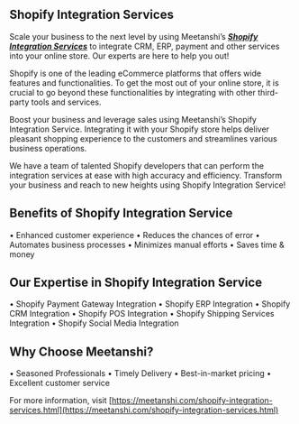 ## Shopify Integration Services



Scale your business to the next level by using Meetanshi’s  ***[Shopify Integration Services](https://meetanshi.com/shopify-integration-services.html)*** to integrate CRM, ERP, payment and other services into your online store. Our experts are here to help you out!

Shopify is one of the leading eCommerce platforms that offers wide features and functionalities. To get the most out of your online store, it is crucial to go beyond these functionalities by integrating with other third-party tools and services.

 
Boost your business and leverage sales using Meetanshi’s Shopify Integration Service. Integrating it with your Shopify store helps deliver pleasant shopping experience to the customers and streamlines various business operations.
 
We have a team of talented Shopify developers that can perform the integration services at ease with high accuracy and efficiency. Transform your business and reach to new heights using Shopify Integration Service!


## Benefits of Shopify Integration Service

•       Enhanced customer experience
•       Reduces the chances of error
•       Automates business processes
•       Minimizes manual efforts
•       Saves time & money

## Our Expertise in Shopify Integration Service

•       Shopify Payment Gateway Integration
•       Shopify ERP Integration
•       Shopify CRM Integration
•       Shopify POS Integration
•       Shopify Shipping Services Integration
•       Shopify Social Media Integration

## Why Choose Meetanshi?

•       Seasoned Professionals
•       Timely Delivery
•       Best-in-market pricing
•       Excellent customer service


For more information, visit [https://meetanshi.com/shopify-integration-services.html](https://meetanshi.com/shopify-integration-services.html)





